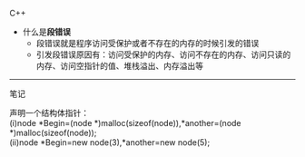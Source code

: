 <h>C++</h>
* 什么是**段错误**
  - 段错误就是程序访问受保护或者不存在的内存的时候引发的错误
  - 引发段错误原因有：访问受保护的内存、访问不存在的内存、访问只读的内存、访问空指针的值、堆栈溢出、内存溢出等

---------
<h>笔记</h>
<p>声明一个结构体指针：</br>
    (i)node *Begin=(node *)malloc(sizeof(node)),*another=(node *)malloc(sizeof(node));</br>
    (ii)node *Begin=new node(3),*another=new node(5);
</P>
